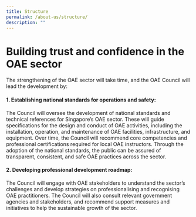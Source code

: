 ```yaml
---
title: Structure
permalink: /about-us/structure/
description: ""
---
```

# **Building trust and confidence in the OAE sector**

The strengthening of the OAE sector will take time, and the OAE Council will lead the development by:
#### 1\. Establishing national standards for operations and safety: 
The Council will oversee the development of national standards and technical references for Singapore’s OAE sector. These will guide specifications for the design and conduct of OAE activities, including the installation, operation, and maintenance of OAE facilities, infrastructure, and equipment. Over time, the Council will recommend core competencies and professional certifications required for local OAE instructors. Through the adoption of the national standards, the public can be assured of transparent, consistent, and safe OAE practices across the sector.
#### 2\. Developing professional development roadmap:
The Council will engage with OAE stakeholders to understand the sector’s challenges and develop strategies on professionalising and recognising OAE practitioners. The Council will also consult relevant government agencies and stakeholders, and recommend support measures and initiatives to help the sustainable growth of the sector.